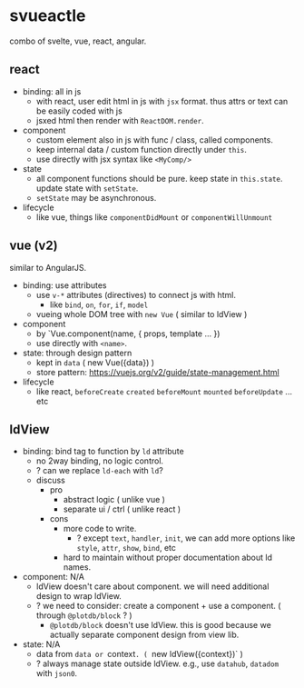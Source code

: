 # svueactle

combo of svelte, vue, react, angular.

## react

 - binding: all in js
   - with react, user edit html in js with `jsx` format. thus attrs or text can be easily coded with js
   - jsxed html then render with `ReactDOM.render`.
 - component
   - custom element also in js with func / class, called components.
   - keep internal data / custom function directly under `this`.
   - use directly with jsx syntax like `<MyComp/>`
 - state 
   - all component functions should be pure. keep state in `this.state`. update state with `setState`.
   - `setState` may be asynchronous.
 - lifecycle
   - like vue, things like `componentDidMount` or `componentWillUnmount` 


## vue (v2)

similar to AngularJS.

 - binding: use attributes
   - use `v-*` attributes (directives) to connect js with html.
     - like `bind`, `on`, `for`, `if`, `model`
   - vueing whole DOM tree with `new Vue` ( similar to ldView )
 - component
   - by `Vue.component(name, { props, template ... })
   - use directly with `<name>`.
 - state: through design pattern
   - kept in `data` ( new Vue({data}) )
   - store pattern: https://vuejs.org/v2/guide/state-management.html
 - lifecycle
   - like react, `beforeCreate` `created` `beforeMount` `mounted` `beforeUpdate`  ... etc


## ldView

 - binding: bind tag to function by `ld` attribute
   - no 2way binding, no logic control.
   - ? can we replace `ld-each` with `ld`?
   - discuss
     - pro
       - abstract logic ( unlike vue )
       - separate ui / ctrl ( unlike react )
     - cons
       - more code to write.
         - ? except `text`, `handler`, `init`, we can add more options like `style`, `attr`, `show`, `bind`, etc
       - hard to maintain without proper documentation about ld names.
 - component: N/A
   - ldView doesn't care about component. we will need additional design to wrap ldView.
   - ? we need to consider: create a component + use a component. ( through `@plotdb/block` ? )
     - `@plotdb/block` doesn't use ldView. this is good because we actually separate component design from view lib.
 - state: N/A
   - data from `data or `context`. ( `new ldView({context})` )
   - ? always manage state outside ldView. e.g., use `datahub`, `datadom` with `json0`.

